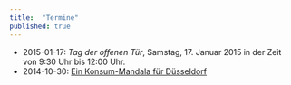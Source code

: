 ```yaml
---
title:  "Termine"
published: true
---
```




- 2015-01-17: *Tag der offenen Tür*, Samstag, 17. Januar 2015 in der Zeit von 9:30 Uhr bis 12:00 Uhr.
- 2014-10-30: [Ein Konsum-Mandala für Düsseldorf](2014-10-04-konsum-mandala.html)

